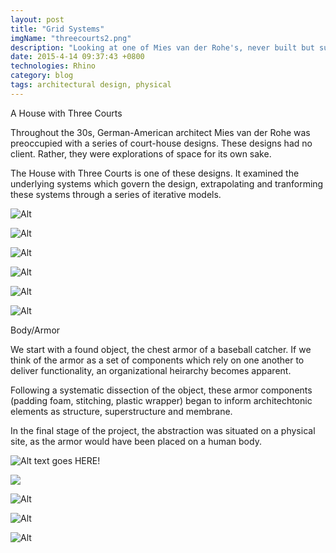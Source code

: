 ```yaml
---
layout: post
title: "Grid Systems"
imgName: "threecourts2.png"
description: "Looking at one of Mies van der Rohe's, never built but supremely interesting."
date: 2015-4-14 09:37:43 +0800
technologies: Rhino
category: blog
tags: architectural design, physical
---
```


A House with Three Courts

Throughout the 30s, German-American architect Mies van der Rohe was preoccupied with a series of court-house designs. These designs had no client. Rather, they were explorations of space for its own sake.

The House with Three Courts is one of these designs. It examined the underlying systems which govern the design, extrapolating and tranforming these systems through a series of iterative models.

![Alt](/img/threecourts/linedrawings.jpg)

![Alt](/img/threecourts/grid.jpg)

![Alt](/img/threecourts/1.jpg)

![Alt](/img/threecourts/2.jpg)

![Alt](/img/threecourts/3.jpg)

![Alt](/img/threecourts/4.jpg)

<!-- ![Alt](/img/threecourts/render1.jpg)

![Alt](/img/threecourts/render2.jpg) -->

Body/Armor

We start with a found object, the chest armor of a baseball catcher. If we think of the armor as a set of components which rely on one another to deliver functionality, an organizational heirarchy becomes apparent.

Following a systematic dissection of the object, these armor components (padding foam, stitching, plastic wrapper) began to inform architechtonic elements as structure, superstructure and membrane.

In the final stage of the project, the abstraction was situated on a physical site, as the armor would have been placed on a human body.

![Alt text goes HERE!](/img/bodyarmor/first-drawing.jpg)

![](/img/bodyarmor/armor.jpg)

![Alt](/img/bodyarmor/axons.jpg)

![Alt](/img/bodyarmor/shell.jpg)

![Alt](/img/bodyarmor/finalarmor.jpg)





